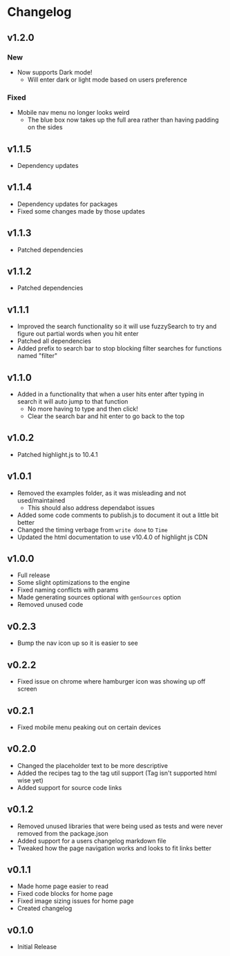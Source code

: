 # Changelog

## v1.2.0

### New

- Now supports Dark mode!
  - Will enter dark or light mode based on users preference

### Fixed

- Mobile nav menu no longer looks weird
  - The blue box now takes up the full area rather than having padding on the sides

## v1.1.5

- Dependency updates

## v1.1.4

- Dependency updates for packages
- Fixed some changes made by those updates

## v1.1.3

- Patched dependencies

## v1.1.2

- Patched dependencies

## v1.1.1

- Improved the search functionality so it will use fuzzySearch to try and figure out partial words when you hit enter
- Patched all dependencies
- Added prefix to search bar to stop blocking filter searches for functions named "filter"

## v1.1.0

- Added in a functionality that when a user hits enter after typing in search it will auto jump to that function
  - No more having to type and then click!
  - Clear the search bar and hit enter to go back to the top

## v1.0.2

- Patched highlight.js to 10.4.1

## v1.0.1

- Removed the examples folder, as it was misleading and not used/maintained
  - This should also address dependabot issues
- Added some code comments to publish.js to document it out a little bit better
- Changed the timing verbage from `write done` to `Time`
- Updated the html documentation to use v10.4.0 of highlight js CDN

## v1.0.0

- Full release
- Some slight optimizations to the engine
- Fixed naming conflicts with params
- Made generating sources optional with `genSources` option
- Removed unused code

## v0.2.3

- Bump the nav icon up so it is easier to see

## v0.2.2

- Fixed issue on chrome where hamburger icon was showing up off screen

## v0.2.1

- Fixed mobile menu peaking out on certain devices

## v0.2.0

- Changed the placeholder text to be more descriptive
- Added the recipes tag to the tag util support (Tag isn't supported html wise yet)
- Added support for source code links

## v0.1.2

- Removed unused libraries that were being used as tests and were never removed from the package.json
- Added support for a users changelog markdown file
- Tweaked how the page navigation works and looks to fit links better

## v0.1.1

- Made home page easier to read
- Fixed code blocks for home page
- Fixed image sizing issues for home page
- Created changelog

## v0.1.0

- Initial Release
